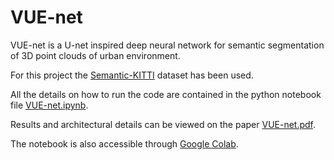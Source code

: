 # VUE-net
VUE-net is a U-net inspired deep neural network for semantic segmentation of 3D point clouds of urban environment.

For this project the [Semantic-KITTI](http://www.semantic-kitti.org/) dataset has been used.

All the details on how to run the code are contained in the python notebook file [VUE-net.ipynb](VUE-net.ipynb).

Results and architectural details can be viewed on the paper [VUE-net.pdf](VUE-net.pdf). 

The notebook is also accessible through [Google Colab](https://colab.research.google.com/drive/1iEeQ55lBGjo-uBqRx8wtdL2sZd9lo2YR?usp=drive_link).

